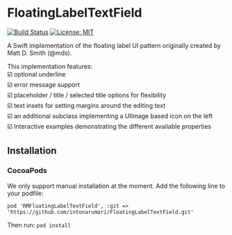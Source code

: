 
# FloatingLabelTextField

[![Build Status](https://travis-ci.org/intonarumori/FloatingLabelTextField.svg?branch=master)](https://travis-ci.org/intonarumori/FloatingLabelTextField)
[![License: MIT](https://img.shields.io/badge/License-MIT-yellow.svg)](https://github.com/intonarumori/FloatingLabelTextField/blob/master/LICENSE.md)

A Swift implementation of the floating label UI pattern originally created by Matt D. Smith (@mds).

This implementation features:  
☑️️ optional underline  
☑️️ error message support  
☑️️ placeholder / title / selected title options for flexibility  
☑️️ text insets for setting margins around the editing text  
☑️️ an additional subclass implementing a UIImage based icon on the left  
☑️️ Interactive examples demonstrating the different available properties  

## Installation

### CocoaPods

We only support manual installation at the moment. Add the following line to your podfile:  
```
pod 'RMFloatingLabelTextField', :git => 'https://github.com/intonarumori/FloatingLabelTextField.git'
```

Then run: `pod install`
